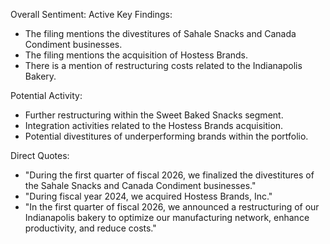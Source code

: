 Overall Sentiment: Active
Key Findings:
- The filing mentions the divestitures of Sahale Snacks and Canada Condiment businesses.
- The filing mentions the acquisition of Hostess Brands.
- There is a mention of restructuring costs related to the Indianapolis Bakery.

Potential Activity:
- Further restructuring within the Sweet Baked Snacks segment.
- Integration activities related to the Hostess Brands acquisition.
- Potential divestitures of underperforming brands within the portfolio.

Direct Quotes:
- "During the first quarter of fiscal 2026, we finalized the divestitures of the Sahale Snacks and Canada Condiment businesses."
- "During fiscal year 2024, we acquired Hostess Brands, Inc."
- "In the first quarter of fiscal 2026, we announced a restructuring of our Indianapolis bakery to optimize our manufacturing network, enhance productivity, and reduce costs."
</TEXT>
</DOCUMENT>
</SEC-DOCUMENT>